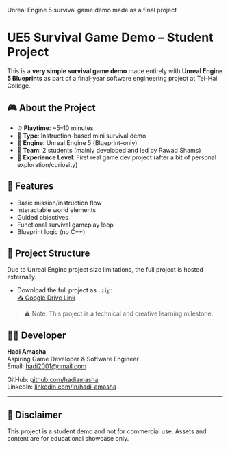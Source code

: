 Unreal Engine 5 survival game demo made as a final project
# UE5 Survival Game Demo – Student Project

This is a **very simple survival game demo** made entirely with **Unreal Engine 5 Blueprints** as part of a final-year software engineering project at Tel-Hai College.

## 🎮 About the Project

- ⏱ **Playtime**: ~5–10 minutes  
- 🧠 **Type**: Instruction-based mini survival demo  
- 🔧 **Engine**: Unreal Engine 5 (Blueprint-only)  
- 👥 **Team**: 2 students (mainly developed and led by Rawad Shams)  
- 🧪 **Experience Level**: First real game dev project (after a bit of personal exploration/curiosity)

## 🧩 Features

- Basic mission/instruction flow  
- Interactable world elements  
- Guided objectives  
- Functional survival gameplay loop  
- Blueprint logic (no C++)

## 📁 Project Structure

Due to Unreal Engine project size limitations, the full project is hosted externally.

- Download the full project as `.zip`:  
  [📥 Google Drive Link](https://drive.google.com/file/d/1clw8b1QgQ8CC0ACHpIEuZu0EYgvi69gb/view?usp=sharing)

> ⚠️ Note: This project is a technical and creative learning milestone.

## 👨‍💻 Developer

**Hadi Amasha**  
Aspiring Game Developer & Software Engineer  
Email: hadi2001@gmail.com


GitHub: [github.com/hadiamasha](https://github.com/hadiamasha)  
LinkedIn: [linkedin.com/in/hadi-amasha](https://www.linkedin.com/in/hadi-amasha)



---

## 📌 Disclaimer

This project is a student demo and not for commercial use. Assets and content are for educational showcase only.
